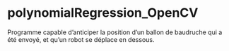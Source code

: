 # polynomialRegression_OpenCV
Programme capable d’anticiper la position d’un ballon de baudruche qui a été envoyé, et qu’un robot se déplace en dessous.

